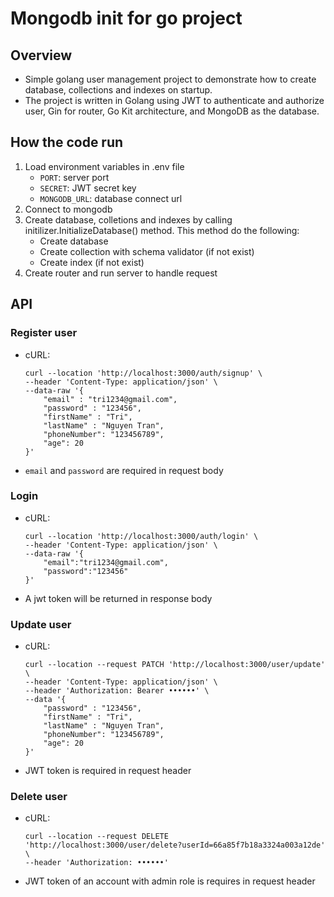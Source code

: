 # Mongodb init for go project

## Overview

- Simple golang user management project to demonstrate how to create database, collections and indexes on startup.
- The project is written in Golang using JWT to authenticate and authorize user, Gin for router, Go Kit architecture, and MongoDB as the database.

## How the code run

1. Load environment variables in .env file
   - `PORT`: server port
   - `SECRET`: JWT secret key
   - `MONGODB_URL`: database connect url
2. Connect to mongodb
3. Create database, colletions and indexes by calling initilizer.InitializeDatabase() method. This method do the following:
   - Create database
   - Create collection with schema validator (if not exist)
   - Create index (if not exist)
4. Create router and run server to handle request

## API
### Register user
- cURL:
  ```
  curl --location 'http://localhost:3000/auth/signup' \
  --header 'Content-Type: application/json' \
  --data-raw '{
      "email" : "tri1234@gmail.com",
      "password" : "123456",
      "firstName" : "Tri",
      "lastName" : "Nguyen Tran",
      "phoneNumber": "123456789",
      "age": 20
  }'
  ```
- `email` and `password` are required in request body
### Login
- cURL:
  ```
  curl --location 'http://localhost:3000/auth/login' \
  --header 'Content-Type: application/json' \
  --data-raw '{
      "email":"tri1234@gmail.com",
      "password":"123456"
  }'
  ```
- A jwt token will be returned in response body
### Update user
- cURL:
  ```
  curl --location --request PATCH 'http://localhost:3000/user/update' \
  --header 'Content-Type: application/json' \
  --header 'Authorization: Bearer ••••••' \
  --data '{
      "password" : "123456",
      "firstName" : "Tri",
      "lastName" : "Nguyen Tran",
      "phoneNumber": "123456789",
      "age": 20
  }'
  ```
- JWT token is required in request header
### Delete user
- cURL:
  ```
  curl --location --request DELETE 'http://localhost:3000/user/delete?userId=66a85f7b18a3324a003a12de' \
  --header 'Authorization: ••••••'
- JWT token of an account with admin role is requires in request header
